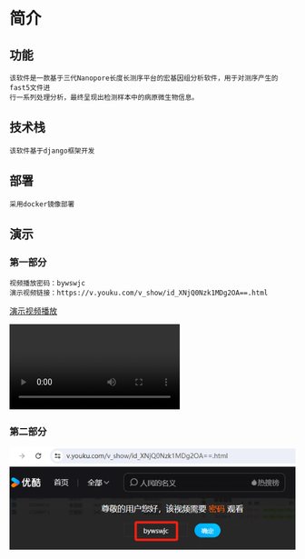 # 简介

## 功能
```
该软件是一款基于三代Nanopore长度长测序平台的宏基因组分析软件，用于对测序产生的fast5文件进
行一系列处理分析，最终呈现出检测样本中的病原微生物信息。

```

## 技术栈
```
该软件基于django框架开发
```

## 部署
```
采用docker镜像部署
```

## 演示

### 第一部分
```
视频播放密码：bywswjc
演示视频链接：https://v.youku.com/v_show/id_XNjQ0Nzk1MDg2OA==.html
```
<a href="https://v.youku.com/v_show/id_XNjQ0Nzk1MDg2OA==.html">演示视频播放</a>

![Sample Video](static/demo/part1.mp4)

### 第二部分

![image](static/systempic/videopassword.png)

